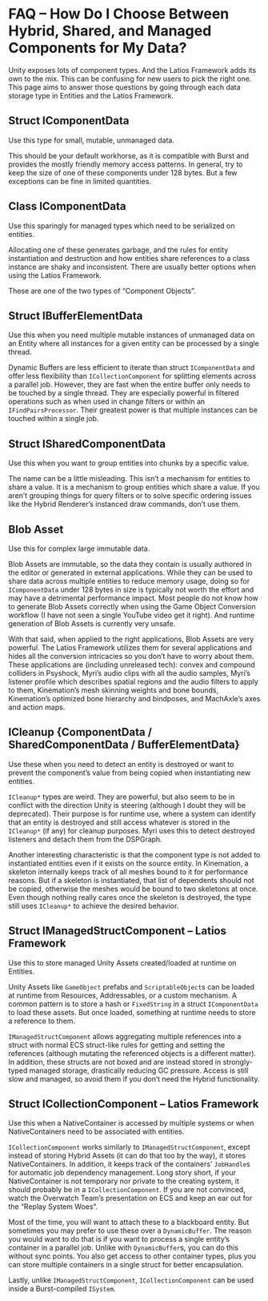 # FAQ – How Do I Choose Between Hybrid, Shared, and Managed Components for My Data?

Unity exposes lots of component types. And the Latios Framework adds its own to
the mix. This can be confusing for new users to pick the right one. This page
aims to answer those questions by going through each data storage type in
Entities and the Latios Framework.

## Struct IComponentData

Use this type for small, mutable, unmanaged data.

This should be your default workhorse, as it is compatible with Burst and
provides the mostly friendly memory access patterns. In general, try to keep the
size of one of these components under 128 bytes. But a few exceptions can be
fine in limited quantities.

## Class IComponentData

Use this sparingly for managed types which need to be serialized on entities.

Allocating one of these generates garbage, and the rules for entity
instantiation and destruction and how entities share references to a class
instance are shaky and inconsistent. There are usually better options when using
the Latios Framework.

These are one of the two types of “Component Objects”.

## Struct IBufferElementData

Use this when you need multiple mutable instances of unmanaged data on an Entity
where all instances for a given entity can be processed by a single thread.

Dynamic Buffers are less efficient to iterate than struct `IComponentData` and
offer less flexibility than `ICollectionComponent` for splitting elements across
a parallel job. However, they are fast when the entire buffer only needs to be
touched by a single thread. They are especially powerful in filtered operations
such as when used in change filters or within an `IFindPairsProcessor`. Their
greatest power is that multiple instances can be touched within a single job.

## Struct ISharedComponentData

Use this when you want to group entities into chunks by a specific value.

The name can be a little misleading. This isn’t a mechanism for entities to
share a value. It is a mechanism to group entities which share a value. If you
aren’t grouping things for query filters or to solve specific ordering issues
like the Hybrid Renderer’s instanced draw commands, don’t use them.

## Blob Asset

Use this for complex large immutable data.

Blob Assets are immutable, so the data they contain is usually authored in the
editor or generated in external applications. While they can be used to share
data across multiple entities to reduce memory usage, doing so for
`IComponentData` under 128 bytes in size is typically not worth the effort and
may have a detrimental performance impact. Most people do not know how to
generate Blob Assets correctly when using the Game Object Conversion workflow (I
have not seen a single YouTube video get it right). And runtime generation of
Blob Assets is currently very unsafe.

With that said, when applied to the right applications, Blob Assets are very
powerful. The Latios Framework utilizes them for several applications and hides
all the conversion intricacies so you don’t have to worry about them. These
applications are (including unreleased tech): convex and compound colliders in
Psyshock, Myri’s audio clips with all the audio samples, Myri’s listener profile
which describes spatial regions and the audio filters to apply to them,
Kinemation’s mesh skinning weights and bone bounds, Kinemation’s optimized bone
hierarchy and bindposes, and MachAxle’s axes and action maps.

## ICleanup {ComponentData / SharedComponentData / BufferElementData}

Use these when you need to detect an entity is destroyed or want to prevent the
component’s value from being copied when instantiating new entities.

`ICleanup*` types are weird. They are powerful, but also seem to be in conflict
with the direction Unity is steering (although I doubt they will be deprecated).
Their purpose is for runtime use, where a system can identify that an entity is
destroyed and still access whatever is stored in the `ICleanup*` (if any) for
cleanup purposes. Myri uses this to detect destroyed listeners and detach them
from the DSPGraph.

Another interesting characteristic is that the component type is not added to
instantiated entities even if it exists on the source entity. In Kinemation, a
skeleton internally keeps track of all meshes bound to it for performance
reasons. But if a skeleton is instantiated, that list of dependents should not
be copied, otherwise the meshes would be bound to two skeletons at once. Even
though nothing really cares once the skeleton is destroyed, the type still uses
`ICleanup*` to achieve the desired behavior.

## Struct IManagedStructComponent – Latios Framework

Use this to store managed Unity Assets created/loaded at runtime on Entities.

Unity Assets like `GameObject` prefabs and `ScriptableObject`s can be loaded at
runtime from Resources, Addressables, or a custom mechanism. A common pattern is
to store a hash or `FixedString` in a struct `IComponentData` to load these
assets. But once loaded, something at runtime needs to store a reference to
them.

`IManagedStructComponent` allows aggregating multiple references into a struct
with normal ECS struct-like rules for getting and setting the references
(although mutating the referenced objects is a different matter). In addition,
these structs are not boxed and are instead stored in strongly-typed managed
storage, drastically reducing GC pressure. Access is still slow and managed, so
avoid them if you don’t need the Hybrid functionality.

## Struct ICollectionComponent – Latios Framework

Use this when a NativeContainer is accessed by multiple systems or when
NativeContainers need to be associated with entities.

`ICollectionComponent` works similarly to `IManagedStructComponent`, except
instead of storing Hybrid Assets (it can do that too by the way), it stores
NativeContainers. In addition, it keeps track of the containers’ `JobHandle`s
for automatic job dependency management. Long story short, if your
NativeContainer is not temporary nor private to the creating system, it should
probably be in a `ICollectionComponent`. If you are not convinced, watch the
Overwatch Team’s presentation on ECS and keep an ear out for the “Replay System
Woes”.

Most of the time, you will want to attach these to a blackboard entity. But
sometimes you may prefer to use these over a `DynamicBuffer`. The reason you
would want to do that is if you want to process a single entity’s container in a
parallel job. Unlike with `DynamicBuffer`s, you can do this without sync points.
You also get access to other container types, plus you can store multiple
containers in a single struct for better encapsulation.

Lastly, unlike `IManagedStructComponent`, `ICollectionComponent` can be used
inside a Burst-compiled `ISystem`.
